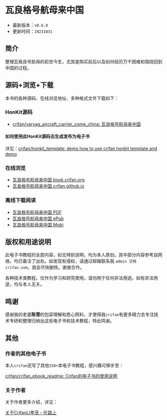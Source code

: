 # 瓦良格号航母来中国

* 最新版本：`v0.6.0`
* 更新时间：`20231031`

## 简介

整理瓦格良号航母的前世今生，尤其是购买前后以及如何经历万千困难和阻挠回到中国的过程。

## 源码+浏览+下载

本书的各种源码、在线浏览地址、多种格式文件下载如下：

### HonKit源码

* [crifan/varyag_aircraft_carrier_come_china: 瓦良格号航母来中国](https://github.com/crifan/varyag_aircraft_carrier_come_china)

#### 如何使用此HonKit源码去生成发布为电子书

详见：[crifan/honkit_template: demo how to use crifan honkit template and demo](https://github.com/crifan/honkit_template)

### 在线浏览

* [瓦良格号航母来中国 book.crifan.org](https://book.crifan.org/books/varyag_aircraft_carrier_come_china/website/)
* [瓦良格号航母来中国 crifan.github.io](https://crifan.github.io/varyag_aircraft_carrier_come_china/website/)

### 离线下载阅读

* [瓦良格号航母来中国 PDF](https://book.crifan.org/books/varyag_aircraft_carrier_come_china/pdf/varyag_aircraft_carrier_come_china.pdf)
* [瓦良格号航母来中国 ePub](https://book.crifan.org/books/varyag_aircraft_carrier_come_china/epub/varyag_aircraft_carrier_come_china.epub)
* [瓦良格号航母来中国 Mobi](https://book.crifan.org/books/varyag_aircraft_carrier_come_china/mobi/varyag_aircraft_carrier_come_china.mobi)

## 版权和用途说明

此电子书教程的全部内容，如无特别说明，均为本人原创。其中部分内容参考自网络，均已备注了出处。如发现有侵权，请通过邮箱联系我 `admin 艾特 crifan.com`，我会尽快删除。谢谢合作。

各种技术类教程，仅作为学习和研究使用。请勿用于任何非法用途。如有非法用途，均与本人无关。

## 鸣谢

感谢我的老婆**陈雪**的包容理解和悉心照料，才使得我`crifan`有更多精力去专注技术专研和整理归纳出这些电子书和技术教程，特此鸣谢。

## 其他

### 作者的其他电子书

本人`crifan`还写了其他`150+`本电子书教程，感兴趣可移步至：

[crifan/crifan_ebook_readme: Crifan的电子书的使用说明](https://github.com/crifan/crifan_ebook_readme)

### 关于作者

关于作者更多介绍，详见：

[关于CrifanLi李茂 – 在路上](https://www.crifan.org/about/)
